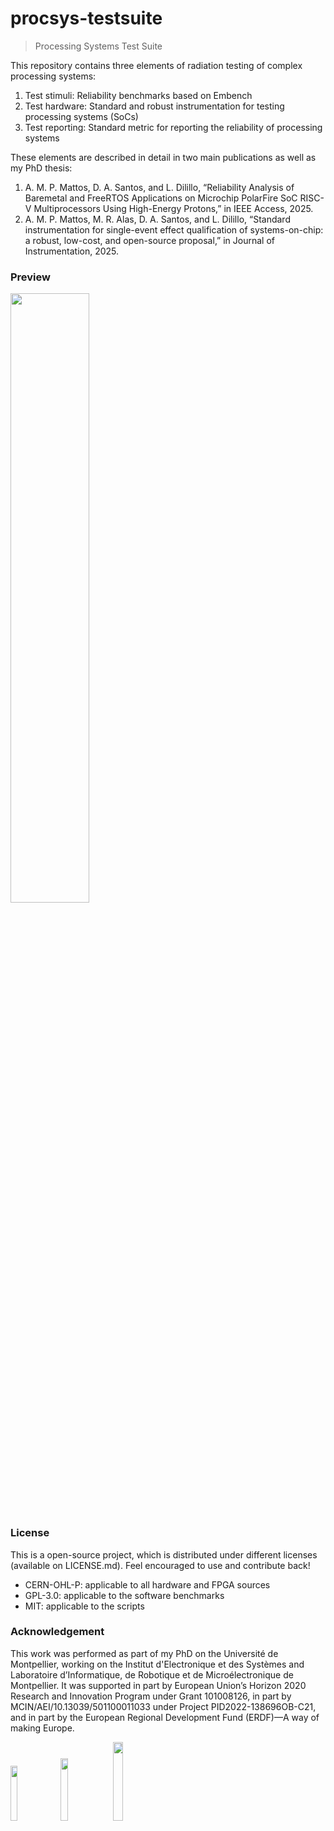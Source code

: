 # procsys-testsuite
> Processing Systems Test Suite

This repository contains three elements of radiation testing of complex processing systems:
1. Test stimuli: Reliability benchmarks based on Embench
2. Test hardware: Standard and robust instrumentation for testing processing systems (SoCs) 
3. Test reporting: Standard metric for reporting the reliability of processing systems

These elements are described in detail in two main publications as well as my PhD thesis:
1. A. M. P. Mattos, D. A. Santos, and L. Dilillo, “Reliability Analysis of Baremetal and FreeRTOS Applications on Microchip PolarFire SoC RISC-V Multiprocessors Using High-Energy Protons,” in IEEE Access, 2025.
2. A. M. P. Mattos, M. R. Alas, D. A. Santos, and L. Dilillo, “Standard instrumentation for single-event effect qualification of systems-on-chip: a robust, low-cost, and open-source proposal,” in Journal of Instrumentation, 2025.

### Preview
<p align="left">
	<img width="50%" src="https://github.com/user-attachments/assets/3dc9561f-1df5-4e8e-af09-b367dcfb2682">
</p>

### License

This is a open-source project, which is distributed under different licenses (available on LICENSE.md). Feel encouraged to use and contribute back!
- CERN-OHL-P: applicable to all hardware and FPGA sources
- GPL-3.0: applicable to the software benchmarks
- MIT: applicable to the scripts

### Acknowledgement

This work was performed as part of my PhD on the Université de Montpellier, working on the Institut d'Electronique et des Systèmes and Laboratoire d’Informatique, de Robotique et de Microélectronique de Montpellier. It was supported in part by European Union’s Horizon 2020 Research and Innovation Program under Grant 101008126, in part by MCIN/AEI/10.13039/501100011033 under Project PID2022-138696OB-C21, and in part by the European Regional Development Fund (ERDF)—A way of making Europe.

<p align="left">
	<img width="15%" src="https://github.com/user-attachments/assets/f3777640-157a-4b4b-b83d-da7deabd03ca">
  <img width="16%" src="https://github.com/user-attachments/assets/ea0884ff-baaf-41f3-95e7-9a5bc5f0bb07">
  <img width="18%" src="https://github.com/user-attachments/assets/b7a1372b-9d49-4f44-8fdc-63e03f9a84f9">
</p>
